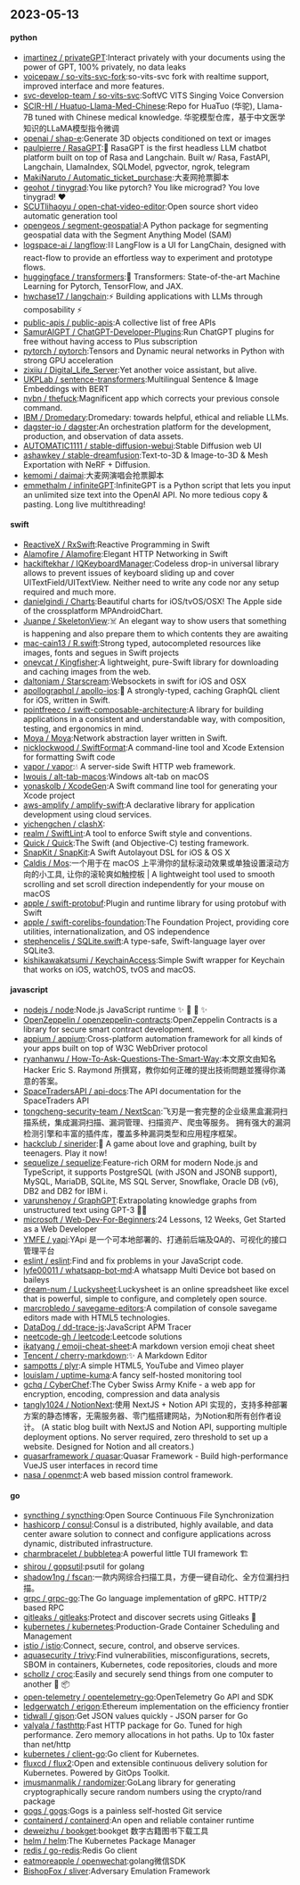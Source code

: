 ## 2023-05-13

#### python
* [imartinez / privateGPT](https://github.com/imartinez/privateGPT):Interact privately with your documents using the power of GPT, 100% privately, no data leaks
* [voicepaw / so-vits-svc-fork](https://github.com/voicepaw/so-vits-svc-fork):so-vits-svc fork with realtime support, improved interface and more features.
* [svc-develop-team / so-vits-svc](https://github.com/svc-develop-team/so-vits-svc):SoftVC VITS Singing Voice Conversion
* [SCIR-HI / Huatuo-Llama-Med-Chinese](https://github.com/SCIR-HI/Huatuo-Llama-Med-Chinese):Repo for HuaTuo (华驼), Llama-7B tuned with Chinese medical knowledge. 华驼模型仓库，基于中文医学知识的LLaMA模型指令微调
* [openai / shap-e](https://github.com/openai/shap-e):Generate 3D objects conditioned on text or images
* [paulpierre / RasaGPT](https://github.com/paulpierre/RasaGPT):💬
RasaGPT is the first headless LLM chatbot platform built on top of Rasa and Langchain. Built w/ Rasa, FastAPI, Langchain, LlamaIndex, SQLModel, pgvector, ngrok, telegram
* [MakiNaruto / Automatic_ticket_purchase](https://github.com/MakiNaruto/Automatic_ticket_purchase):大麦网抢票脚本
* [geohot / tinygrad](https://github.com/geohot/tinygrad):You like pytorch? You like micrograd? You love tinygrad!
❤️
* [SCUTlihaoyu / open-chat-video-editor](https://github.com/SCUTlihaoyu/open-chat-video-editor):Open source short video automatic generation tool
* [opengeos / segment-geospatial](https://github.com/opengeos/segment-geospatial):A Python package for segmenting geospatial data with the Segment Anything Model (SAM)
* [logspace-ai / langflow](https://github.com/logspace-ai/langflow):⛓️
LangFlow is a UI for LangChain, designed with react-flow to provide an effortless way to experiment and prototype flows.
* [huggingface / transformers](https://github.com/huggingface/transformers):🤗
Transformers: State-of-the-art Machine Learning for Pytorch, TensorFlow, and JAX.
* [hwchase17 / langchain](https://github.com/hwchase17/langchain):⚡
Building applications with LLMs through composability
⚡
* [public-apis / public-apis](https://github.com/public-apis/public-apis):A collective list of free APIs
* [SamurAIGPT / ChatGPT-Developer-Plugins](https://github.com/SamurAIGPT/ChatGPT-Developer-Plugins):Run ChatGPT plugins for free without having access to Plus subscription
* [pytorch / pytorch](https://github.com/pytorch/pytorch):Tensors and Dynamic neural networks in Python with strong GPU acceleration
* [zixiiu / Digital_Life_Server](https://github.com/zixiiu/Digital_Life_Server):Yet another voice assistant, but alive.
* [UKPLab / sentence-transformers](https://github.com/UKPLab/sentence-transformers):Multilingual Sentence & Image Embeddings with BERT
* [nvbn / thefuck](https://github.com/nvbn/thefuck):Magnificent app which corrects your previous console command.
* [IBM / Dromedary](https://github.com/IBM/Dromedary):Dromedary: towards helpful, ethical and reliable LLMs.
* [dagster-io / dagster](https://github.com/dagster-io/dagster):An orchestration platform for the development, production, and observation of data assets.
* [AUTOMATIC1111 / stable-diffusion-webui](https://github.com/AUTOMATIC1111/stable-diffusion-webui):Stable Diffusion web UI
* [ashawkey / stable-dreamfusion](https://github.com/ashawkey/stable-dreamfusion):Text-to-3D & Image-to-3D & Mesh Exportation with NeRF + Diffusion.
* [kemomi / daimai](https://github.com/kemomi/daimai):大麦网演唱会抢票脚本
* [emmethalm / infiniteGPT](https://github.com/emmethalm/infiniteGPT):InfiniteGPT is a Python script that lets you input an unlimited size text into the OpenAI API. No more tedious copy & pasting. Long live multithreading!

#### swift
* [ReactiveX / RxSwift](https://github.com/ReactiveX/RxSwift):Reactive Programming in Swift
* [Alamofire / Alamofire](https://github.com/Alamofire/Alamofire):Elegant HTTP Networking in Swift
* [hackiftekhar / IQKeyboardManager](https://github.com/hackiftekhar/IQKeyboardManager):Codeless drop-in universal library allows to prevent issues of keyboard sliding up and cover UITextField/UITextView. Neither need to write any code nor any setup required and much more.
* [danielgindi / Charts](https://github.com/danielgindi/Charts):Beautiful charts for iOS/tvOS/OSX! The Apple side of the crossplatform MPAndroidChart.
* [Juanpe / SkeletonView](https://github.com/Juanpe/SkeletonView):☠️
An elegant way to show users that something is happening and also prepare them to which contents they are awaiting
* [mac-cain13 / R.swift](https://github.com/mac-cain13/R.swift):Strong typed, autocompleted resources like images, fonts and segues in Swift projects
* [onevcat / Kingfisher](https://github.com/onevcat/Kingfisher):A lightweight, pure-Swift library for downloading and caching images from the web.
* [daltoniam / Starscream](https://github.com/daltoniam/Starscream):Websockets in swift for iOS and OSX
* [apollographql / apollo-ios](https://github.com/apollographql/apollo-ios):📱
A strongly-typed, caching GraphQL client for iOS, written in Swift.
* [pointfreeco / swift-composable-architecture](https://github.com/pointfreeco/swift-composable-architecture):A library for building applications in a consistent and understandable way, with composition, testing, and ergonomics in mind.
* [Moya / Moya](https://github.com/Moya/Moya):Network abstraction layer written in Swift.
* [nicklockwood / SwiftFormat](https://github.com/nicklockwood/SwiftFormat):A command-line tool and Xcode Extension for formatting Swift code
* [vapor / vapor](https://github.com/vapor/vapor):💧
A server-side Swift HTTP web framework.
* [lwouis / alt-tab-macos](https://github.com/lwouis/alt-tab-macos):Windows alt-tab on macOS
* [yonaskolb / XcodeGen](https://github.com/yonaskolb/XcodeGen):A Swift command line tool for generating your Xcode project
* [aws-amplify / amplify-swift](https://github.com/aws-amplify/amplify-swift):A declarative library for application development using cloud services.
* [yichengchen / clashX](https://github.com/yichengchen/clashX):
* [realm / SwiftLint](https://github.com/realm/SwiftLint):A tool to enforce Swift style and conventions.
* [Quick / Quick](https://github.com/Quick/Quick):The Swift (and Objective-C) testing framework.
* [SnapKit / SnapKit](https://github.com/SnapKit/SnapKit):A Swift Autolayout DSL for iOS & OS X
* [Caldis / Mos](https://github.com/Caldis/Mos):一个用于在 macOS 上平滑你的鼠标滚动效果或单独设置滚动方向的小工具, 让你的滚轮爽如触控板 | A lightweight tool used to smooth scrolling and set scroll direction independently for your mouse on macOS
* [apple / swift-protobuf](https://github.com/apple/swift-protobuf):Plugin and runtime library for using protobuf with Swift
* [apple / swift-corelibs-foundation](https://github.com/apple/swift-corelibs-foundation):The Foundation Project, providing core utilities, internationalization, and OS independence
* [stephencelis / SQLite.swift](https://github.com/stephencelis/SQLite.swift):A type-safe, Swift-language layer over SQLite3.
* [kishikawakatsumi / KeychainAccess](https://github.com/kishikawakatsumi/KeychainAccess):Simple Swift wrapper for Keychain that works on iOS, watchOS, tvOS and macOS.

#### javascript
* [nodejs / node](https://github.com/nodejs/node):Node.js JavaScript runtime
✨
🐢
🚀
✨
* [OpenZeppelin / openzeppelin-contracts](https://github.com/OpenZeppelin/openzeppelin-contracts):OpenZeppelin Contracts is a library for secure smart contract development.
* [appium / appium](https://github.com/appium/appium):Cross-platform automation framework for all kinds of your apps built on top of W3C WebDriver protocol
* [ryanhanwu / How-To-Ask-Questions-The-Smart-Way](https://github.com/ryanhanwu/How-To-Ask-Questions-The-Smart-Way):本文原文由知名 Hacker Eric S. Raymond 所撰寫，教你如何正確的提出技術問題並獲得你滿意的答案。
* [SpaceTradersAPI / api-docs](https://github.com/SpaceTradersAPI/api-docs):The API documentation for the SpaceTraders API
* [tongcheng-security-team / NextScan](https://github.com/tongcheng-security-team/NextScan):飞刃是一套完整的企业级黑盒漏洞扫描系统，集成漏洞扫描、漏洞管理、扫描资产、爬虫等服务。 拥有强大的漏洞检测引擎和丰富的插件库，覆盖多种漏洞类型和应用程序框架。
* [hackclub / sinerider](https://github.com/hackclub/sinerider):💖
A game about love and graphing, built by teenagers. Play it now!
* [sequelize / sequelize](https://github.com/sequelize/sequelize):Feature-rich ORM for modern Node.js and TypeScript, it supports PostgreSQL (with JSON and JSONB support), MySQL, MariaDB, SQLite, MS SQL Server, Snowflake, Oracle DB (v6), DB2 and DB2 for IBM i.
* [varunshenoy / GraphGPT](https://github.com/varunshenoy/GraphGPT):Extrapolating knowledge graphs from unstructured text using GPT-3
🕵️‍♂️
* [microsoft / Web-Dev-For-Beginners](https://github.com/microsoft/Web-Dev-For-Beginners):24 Lessons, 12 Weeks, Get Started as a Web Developer
* [YMFE / yapi](https://github.com/YMFE/yapi):YApi 是一个可本地部署的、打通前后端及QA的、可视化的接口管理平台
* [eslint / eslint](https://github.com/eslint/eslint):Find and fix problems in your JavaScript code.
* [lyfe00011 / whatsapp-bot-md](https://github.com/lyfe00011/whatsapp-bot-md):A whatsapp Multi Device bot based on baileys
* [dream-num / Luckysheet](https://github.com/dream-num/Luckysheet):Luckysheet is an online spreadsheet like excel that is powerful, simple to configure, and completely open source.
* [marcrobledo / savegame-editors](https://github.com/marcrobledo/savegame-editors):A compilation of console savegame editors made with HTML5 technologies.
* [DataDog / dd-trace-js](https://github.com/DataDog/dd-trace-js):JavaScript APM Tracer
* [neetcode-gh / leetcode](https://github.com/neetcode-gh/leetcode):Leetcode solutions
* [ikatyang / emoji-cheat-sheet](https://github.com/ikatyang/emoji-cheat-sheet):A markdown version emoji cheat sheet
* [Tencent / cherry-markdown](https://github.com/Tencent/cherry-markdown):✨
A Markdown Editor
* [sampotts / plyr](https://github.com/sampotts/plyr):A simple HTML5, YouTube and Vimeo player
* [louislam / uptime-kuma](https://github.com/louislam/uptime-kuma):A fancy self-hosted monitoring tool
* [gchq / CyberChef](https://github.com/gchq/CyberChef):The Cyber Swiss Army Knife - a web app for encryption, encoding, compression and data analysis
* [tangly1024 / NotionNext](https://github.com/tangly1024/NotionNext):使用 NextJS + Notion API 实现的，支持多种部署方案的静态博客，无需服务器、零门槛搭建网站，为Notion和所有创作者设计。 (A static blog built with NextJS and Notion API, supporting multiple deployment options. No server required, zero threshold to set up a website. Designed for Notion and all creators.)
* [quasarframework / quasar](https://github.com/quasarframework/quasar):Quasar Framework - Build high-performance VueJS user interfaces in record time
* [nasa / openmct](https://github.com/nasa/openmct):A web based mission control framework.

#### go
* [syncthing / syncthing](https://github.com/syncthing/syncthing):Open Source Continuous File Synchronization
* [hashicorp / consul](https://github.com/hashicorp/consul):Consul is a distributed, highly available, and data center aware solution to connect and configure applications across dynamic, distributed infrastructure.
* [charmbracelet / bubbletea](https://github.com/charmbracelet/bubbletea):A powerful little TUI framework
🏗
* [shirou / gopsutil](https://github.com/shirou/gopsutil):psutil for golang
* [shadow1ng / fscan](https://github.com/shadow1ng/fscan):一款内网综合扫描工具，方便一键自动化、全方位漏扫扫描。
* [grpc / grpc-go](https://github.com/grpc/grpc-go):The Go language implementation of gRPC. HTTP/2 based RPC
* [gitleaks / gitleaks](https://github.com/gitleaks/gitleaks):Protect and discover secrets using Gitleaks
🔑
* [kubernetes / kubernetes](https://github.com/kubernetes/kubernetes):Production-Grade Container Scheduling and Management
* [istio / istio](https://github.com/istio/istio):Connect, secure, control, and observe services.
* [aquasecurity / trivy](https://github.com/aquasecurity/trivy):Find vulnerabilities, misconfigurations, secrets, SBOM in containers, Kubernetes, code repositories, clouds and more
* [schollz / croc](https://github.com/schollz/croc):Easily and securely send things from one computer to another
🐊
📦
* [open-telemetry / opentelemetry-go](https://github.com/open-telemetry/opentelemetry-go):OpenTelemetry Go API and SDK
* [ledgerwatch / erigon](https://github.com/ledgerwatch/erigon):Ethereum implementation on the efficiency frontier
* [tidwall / gjson](https://github.com/tidwall/gjson):Get JSON values quickly - JSON parser for Go
* [valyala / fasthttp](https://github.com/valyala/fasthttp):Fast HTTP package for Go. Tuned for high performance. Zero memory allocations in hot paths. Up to 10x faster than net/http
* [kubernetes / client-go](https://github.com/kubernetes/client-go):Go client for Kubernetes.
* [fluxcd / flux2](https://github.com/fluxcd/flux2):Open and extensible continuous delivery solution for Kubernetes. Powered by GitOps Toolkit.
* [imusmanmalik / randomizer](https://github.com/imusmanmalik/randomizer):GoLang library for generating cryptographically secure random numbers using the crypto/rand package
* [gogs / gogs](https://github.com/gogs/gogs):Gogs is a painless self-hosted Git service
* [containerd / containerd](https://github.com/containerd/containerd):An open and reliable container runtime
* [deweizhu / bookget](https://github.com/deweizhu/bookget):bookget 数字古籍图书下载工具
* [helm / helm](https://github.com/helm/helm):The Kubernetes Package Manager
* [redis / go-redis](https://github.com/redis/go-redis):Redis Go client
* [eatmoreapple / openwechat](https://github.com/eatmoreapple/openwechat):golang微信SDK
* [BishopFox / sliver](https://github.com/BishopFox/sliver):Adversary Emulation Framework

